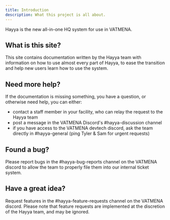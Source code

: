 ```yaml
---
title: Introduction
description: What this project is all about.
---
```


Hayya is the new all-in-one HQ system for use in VATMENA.

## What is this site?

This site contains documentation written by the Hayya team with information on how to use almost every part of Hayya, to ease the transition and help new users learn how to use the system.

## Need more help?

If the documentation is missing something, you have a question, or otherwise need help, you can either:

- contact a staff member in your facility, who can relay the request to the Hayya team
- post a message in the VATMENA Discord's #hayya-discussion channel
- if you have access to the VATMENA devtech discord, ask the team directly in #hayya-general (ping Tyler & Sam for urgent requests)

## Found a bug?

Please report bugs in the #hayya-bug-reports channel on the VATMENA discord to allow the team to properly file them into our internal ticket system.

## Have a great idea?

Request features in the #hayya-feature-requests channel on the VATMENA discord. Please note that feature requests are implemented at the discretion of the Hayya team, and may be ignored.
